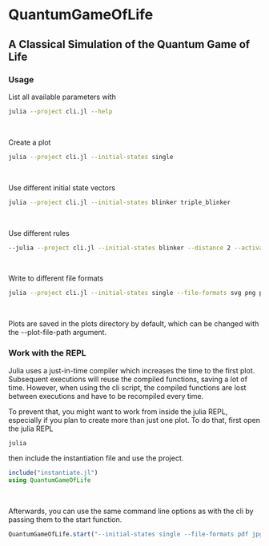 # QuantumGameOfLife

## A Classical Simulation of the Quantum Game of Life

### Usage
List all available parameters with
```bash
julia --project cli.jl --help
```
<br/>

Create a plot
```bash
julia --project cli.jl --initial-states single
```
<br/>

Use different initial state vectors
```bash
julia --project cli.jl --initial-states blinker triple_blinker
```
<br/>

Use different rules
```bash
--julia --project cli.jl --initial-states blinker --distance 2 --activation-interval 2 4
```
<br/>

Write to different file formats
```bash
julia --project cli.jl --initial-states single --file-formats svg png pdf
```
<br/>

<!-- Plot the classical evolution and mps bond dimension
```bash
julia --project cli.jl --initial-states single --plot-classical --plot-bond-dims
```
<br/>

Try the TDVP algorithm (This can take a while)
```bash
julia --project cli.jl --initial-states single --algorithm 2tdvp --num-steps 1000 --plotting-frequency 10 --plot-bond-dims --num-cells 15
``` -->

Plots are saved in the plots directory by default, which can be changed with the --plot-file-path argument.

### Work with the REPL
Julia uses a just-in-time compiler which increases the time to the first plot. Subsequent executions will reuse the compiled functions, saving a lot of time. However, when using the cli script, the compiled functions are lost between executions and have to be recompiled every time. 

To prevent that, you might want to work from inside the julia REPL, especially if you plan to create more than just one plot.
To do that, first open the julia REPL
```bash
julia
```
then include the instantiation file and use the project.
```julia
include("instantiate.jl")
using QuantumGameOfLife
```
<br/>

Afterwards, you can use the same command line options as with the cli by passing them to the start function.
```julia
QuantumGameOfLife.start("--initial-states single --file-formats pdf jpg --plot-sse --plot-rounded")
```
